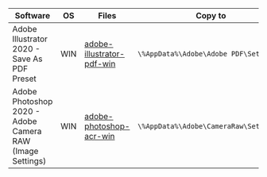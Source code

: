 |Software|OS|Files|Copy to<br>
|---|---|---|---|
|Adobe Illustrator 2020 - Save As PDF Preset|WIN|[adobe-illustrator-pdf-win](https://github.com/sergebro/dotfiles/tree/main/adobe-illustrator-pdf-win)|```\%AppData%\Adobe\Adobe PDF\Settings\```
|Adobe Photoshop 2020 - Adobe Camera RAW (Image Settings)|WIN|[adobe-photoshop-acr-win](https://github.com/sergebro/dotfiles/tree/main/adobe-photoshop-acr-win)|```\%AppData%\Adobe\CameraRaw\Settings\```
